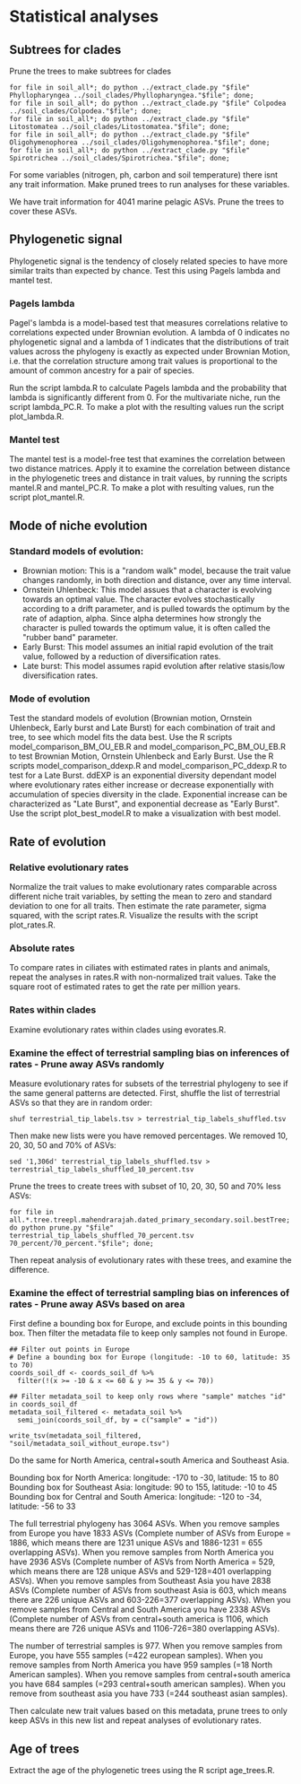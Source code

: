 # Statistical analyses
## Subtrees for clades
Prune the trees to make subtrees for clades

```
for file in soil_all*; do python ../extract_clade.py "$file" Phyllopharyngea ../soil_clades/Phyllopharyngea."$file"; done;
for file in soil_all*; do python ../extract_clade.py "$file" Colpodea ../soil_clades/Colpodea."$file"; done;
for file in soil_all*; do python ../extract_clade.py "$file" Litostomatea ../soil_clades/Litostomatea."$file"; done;
for file in soil_all*; do python ../extract_clade.py "$file" Oligohymenophorea ../soil_clades/Oligohymenophorea."$file"; done;
for file in soil_all*; do python ../extract_clade.py "$file" Spirotrichea ../soil_clades/Spirotrichea."$file"; done;
```

For some variables (nitrogen, ph, carbon and soil temperature) there isnt any trait information. Make pruned trees to run analyses for these variables. 

We have trait information for 4041 marine pelagic ASVs. Prune the trees to cover these ASVs. 


## Phylogenetic signal
Phylogenetic signal is the tendency of closely related species to have more similar traits than expected by chance. Test this using Pagels lambda and mantel test. 
### Pagels lambda
Pagel's lambda is a model-based test that measures correlations relative to correlations expected under Brownian evolution. A lambda of 0 indicates no phylogenetic signal and a lambda of 1 indicates that the distributions of trait values across the phylogeny is exactly as expected under Brownian Motion, i.e. that the correlation structure among trait values is proportional to the amount of common ancestry for a pair of species. 

Run the script lambda.R to calculate Pagels lambda and the probability that lambda is significantly different from 0. For the multivariate niche, run the script lambda_PC.R. To make a plot with the resulting values run the script plot_lambda.R. 

### Mantel test
The mantel test is a model-free test that examines the correlation between two distance matrices. Apply it to examine the correlation between distance in the phylogenetic trees and distance in trait values, by running the scripts mantel.R and mantel_PC.R. To make a plot with resulting values, run the script plot_mantel.R.

## Mode of niche evolution
### Standard models of evolution: 
- Brownian motion: This is a "random walk" model, because the trait value changes randomly, in both direction and distance, over any time interval.
- Ornstein Uhlenbeck: This model assues that a character is evolving towards an optimal value. The character evolves stochastically according to a drift parameter, and is pulled towards the optimum by the rate of adaption, alpha. Since alpha determines how strongly the character is pulled towards the optimum value, it is often called the "rubber band" parameter.
- Early Burst: This model assumes an initial rapid evolution of the trait value, followed by a reduction of diversification rates.
- Late burst: This model assumes rapid evolution after relative stasis/low diversification rates. 

### Mode of evolution 
Test the standard models of evolution (Brownian motion, Ornstein Uhlenbeck, Early burst and Late Burst) for each combination of trait and tree, to see which model fits the data best. Use the R scripts model_comparison_BM_OU_EB.R and model_comparison_PC_BM_OU_EB.R to test Brownian Motion, Ornstein Uhlenbeck and Early Burst. Use the R scripts model_comparison_ddexp.R and model_comparison_PC_ddexp.R to test for a Late Burst. ddEXP is an exponential diversity dependant model where evolutionary rates either increase or decrease exponentially with accumulation of species diversity in the clade. Exponential increase can be characterized as "Late Burst", and exponential decrease as "Early Burst". Use the script plot_best_model.R to make a visualization with best model. 

## Rate of evolution 
### Relative evolutionary rates
Normalize the trait values to make evolutionary rates comparable across different niche trait variables, by setting the mean to zero and standard deviation to one for all traits. Then estimate the rate parameter, sigma squared, with the script rates.R. Visualize the results with the script plot_rates.R. 

### Absolute rates
To compare rates in ciliates with estimated rates in plants and animals, repeat the analyses in rates.R with non-normalized trait values. Take the square root of estimated rates to get the rate per million years. 

### Rates within clades
Examine evolutionary rates within clades using evorates.R. 

### Examine the effect of terrestrial sampling bias on inferences of rates - Prune away ASVs randomly
Measure evolutionary rates for subsets of the terrestrial phylogeny to see if the same general patterns are detected. First, shuffle the list of terrestrial ASVs so that they are in random order: 

```
shuf terrestrial_tip_labels.tsv > terrestrial_tip_labels_shuffled.tsv
```

Then make new lists were you have removed percentages. We removed 10, 20, 30, 50 and 70% of ASVs: 

```
sed '1,306d' terrestrial_tip_labels_shuffled.tsv > terrestrial_tip_labels_shuffled_10_percent.tsv
```

Prune the trees to create trees with subset of 10, 20, 30, 50 and 70% less ASVs: 

```
for file in all.*.tree.treepl.mahendrarajah.dated_primary_secondary.soil.bestTree; do python prune.py "$file" terrestrial_tip_labels_shuffled_70_percent.tsv 70_percent/70_percent."$file"; done;
```

Then repeat analysis of evolutionary rates with these trees, and examine the difference. 

### Examine the effect of terrestrial sampling bias on inferences of rates - Prune away ASVs based on area

First define a bounding box for Europe, and exclude points in this bounding box. Then filter the metadata file to keep only samples not found in Europe. 

```
## Filter out points in Europe
# Define a bounding box for Europe (longitude: -10 to 60, latitude: 35 to 70)
coords_soil_df <- coords_soil_df %>%
  filter(!(x >= -10 & x <= 60 & y >= 35 & y <= 70))

## Filter metadata_soil to keep only rows where "sample" matches "id" in coords_soil_df
metadata_soil_filtered <- metadata_soil %>%
  semi_join(coords_soil_df, by = c("sample" = "id"))

write_tsv(metadata_soil_filtered, "soil/metadata_soil_without_europe.tsv")
```

Do the same for North America, central+south America and Southeast Asia. 

Bounding box for North America: longitude: -170 to -30, latitude: 15 to 80   
Bounding box for Southeast Asia: longitude: 90 to 155, latitude: -10 to 45
Bounding box for Central and South America: longitude: -120 to -34, latitude: -56 to 33

The full terrestrial phylogeny has 3064 ASVs. When you remove samples from Europe you have 1833 ASVs (Complete number of ASVs from Europe = 1886, which means there are 1231 unique ASVs and 1886-1231 = 655 overlapping ASVs). When you remove samples from North America you have 2936 ASVs (Complete number of ASVs from North America = 529, which means there are 128 unique ASVs and 529-128=401 overlapping ASVs). When you remove samples from Southeast Asia you have 2838 ASVs (Complete number of ASVs from southeast Asia is 603, which means there are 226 unique ASVs and 603-226=377 overlapping ASVs). When you remove samples from Central and South America you have 2338 ASVs (Complete number of ASVs from central+south america is 1106, which means there are 726 unique ASVs and 1106-726=380 overlapping ASVs).    

The number of terrestrial samples is 977. When you remove samples from Europe, you have 555 samples (=422 european samples). When you remove samples from North America you have 959 samples (=18 North American samples). When you remove samples from central+south america you have 684 samples (=293 central+south american samples). When you remove from southeast asia you have 733 (=244 southeast asian samples). 

Then calculate new trait values based on this metadata, prune trees to only keep ASVs in this new list and repeat analyses of evolutionary rates. 

## Age of trees
Extract the age of the phylogenetic trees using the R script age_trees.R. 

